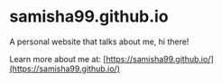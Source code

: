 # samisha99.github.io

A personal website that talks about me, hi there!

Learn more about me at: [https://samisha99.github.io/](https://samisha99.github.io/)
